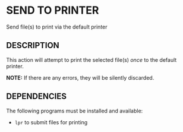 SEND TO PRINTER
===============

Send file(s) to print via the default printer

DESCRIPTION
-----------

This action will attempt to print the selected file(s) *once* to the default
printer.

__NOTE:__ If there are any errors, they will be silently discarded.

DEPENDENCIES
------------

The following programs must be installed and available:

* `lpr` to submit files for printing
